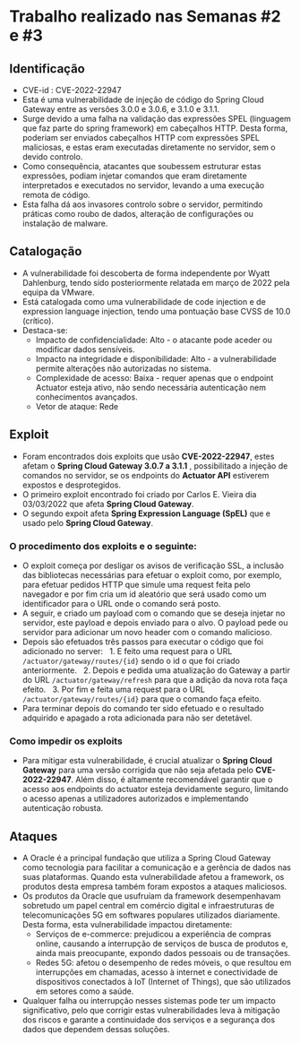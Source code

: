 # Trabalho realizado nas Semanas #2 e #3

## Identificação

- CVE-id : CVE-2022-22947
- Esta é uma vulnerabilidade de injeção de código do Spring Cloud Gateway entre as versões 3.0.0 e 3.0.6, e 3.1.0 e 3.1.1.
- Surge devido a uma falha na validação das expressões SPEL (linguagem que faz parte do spring framework) em cabeçalhos HTTP. Desta forma, poderiam ser enviados cabeçalhos HTTP com expressões SPEL maliciosas, e estas eram executadas diretamente no servidor, sem o devido controlo.
- Como consequência, atacantes que soubessem estruturar estas expressões, podiam injetar comandos que eram diretamente interpretados e executados no servidor, levando a uma execução remota de código.
- Esta falha dá aos invasores controlo sobre o servidor, permitindo práticas como roubo de dados, alteração de configurações ou instalação de malware.

## Catalogação

- A vulnerabilidade foi descoberta de forma independente por Wyatt Dahlenburg, tendo sido posteriormente relatada em março de 2022 pela equipa da VMware.
- Está catalogada como uma vulnerabilidade de code injection e de expression language injection, tendo uma pontuação base CVSS de 10.0 (crítico).
- Destaca-se:
  - Impacto de confidencialidade: Alto - o atacante pode aceder ou modificar dados sensíveis.
  - Impacto na integridade e disponibilidade: Alto - a vulnerabilidade permite alterações não autorizadas no sistema.
  - Complexidade de acesso: Baixa - requer apenas que o endpoint Actuator esteja ativo, não sendo necessária autenticação nem conhecimentos avançados.
  - Vetor de ataque: Rede

## Exploit

- Foram encontrados dois exploits que usão **CVE-2022-22947**, estes afetam o **Spring Cloud Gateway 3.0.7 a 3.1.1**  ,  possibilitado a injeção de comandos no servidor, se os endpoints do **Actuator API** estiverem expostos e desprotegidos.
- O primeiro exploit encontrado foi criado por Carlos E. Vieira dia 03/03/2022 que afeta **Spring Cloud Gateway**.
- O segundo expoit afeta **Spring Expression Language (SpEL)** que e usado pelo **Spring Cloud Gateway**.

### O procedimento dos exploits e o seguinte:

- O exploit começa por desligar os avisos de verificação SSL, a inclusão das bibliotecas necessárias para efetuar o exploit como, por exemplo, para efetuar pedidos HTTP que simule uma request feita pelo navegador e por fim cria um id aleatório que será usado como um identificador para o URL onde o comando será posto.
- A seguir, e criado um payload com o comando que se deseja injetar no servidor, este payload e depois enviado para o alvo. O payload pede ou servidor para adicionar um novo header com o comando malicioso.
- Depois são efetuados três passos para executar o código que foi adicionado no server:
  1. E feito uma request para o URL `/actuator/gateway/routes/{id}` sendo o id o que foi criado anteriormente.
  2. Depois e pedida uma atualização do Gateway a partir do URL `/actuator/gateway/refresh` para que a adição da nova rota faça efeito.
  3. Por fim e feita uma request para o URL `/actuator/gateway/routes/{id}` para que o comando faça efeito.
- Para terminar depois do comando ter sido efetuado e o resultado adquirido e apagado a rota adicionada para não ser detetável.

### Como impedir os exploits

- Para mitigar esta vulnerabilidade, é crucial atualizar o **Spring Cloud Gateway** para uma versão corrigida que não seja afetada pelo **CVE-2022-22947**. Além disso, é altamente recomendável garantir que o acesso aos endpoints do actuator esteja devidamente seguro, limitando o acesso apenas a utilizadores autorizados e implementando autenticação robusta.

## Ataques

- A Oracle é a principal fundação que utiliza a Spring Cloud Gateway como tecnologia para facilitar a comunicação e a gerência de dados nas suas plataformas. Quando esta vulnerabilidade afetou a framework, os produtos desta empresa também foram expostos a ataques maliciosos.
- Os produtos da Oracle que usufruíam da framework desempenhavam sobretudo um papel central em comércio digital e infraestruturas de telecomunicações 5G em softwares populares utilizados diariamente. Desta forma, esta vulnerabilidade impactou diretamente:
  - Serviços de e-commerce: prejudicou a experiência de compras online, causando a interrupção de serviços de busca de produtos e, ainda mais preocupante, expondo dados pessoais ou de transações.
  - Redes 5G: afetou o desempenho de redes móveis, o que resultou em interrupções em chamadas, acesso à internet e conectividade de dispositivos conectados à IoT (Internet of Things), que são utilizados em setores como a saúde. 
- Qualquer falha ou interrupção nesses sistemas pode ter um impacto significativo, pelo que corrigir estas vulnerabilidades leva à mitigação dos riscos e garante a continuidade dos serviços e a segurança dos dados que dependem dessas soluções.
